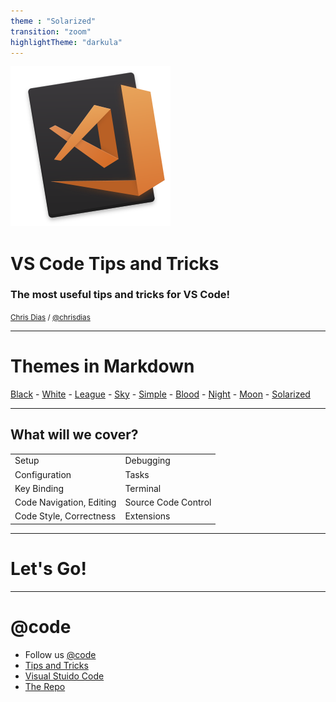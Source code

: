 ```yaml
---
theme : "Solarized"
transition: "zoom"
highlightTheme: "darkula"
---
```


![icon](icon.png)

# VS Code Tips and Tricks

### The most useful tips and tricks for VS Code!

<small>[Chris Dias](https://code.visualstudio.com) / [@chrisdias](http://twitter.com/chrisdias)</small>


---

# Themes in Markdown
 
<a href="#" onclick="document.getElementById('theme').setAttribute('href','css/theme/black.css'); return false;">Black</a> - <a href="#" onclick="document.getElementById('theme').setAttribute('href','css/theme/white.css'); return false;">White</a> - <a href="#" onclick="document.getElementById('theme').setAttribute('href','css/theme/league.css'); return false;">League</a> - <a href="#" onclick="document.getElementById('theme').setAttribute('href','css/theme/sky.css'); return false;">Sky</a> - <a href="#" onclick="document.getElementById('theme').setAttribute('href','css/theme/simple.css'); return false;">Simple</a> - <a href="#" onclick="document.getElementById('theme').setAttribute('href','css/theme/blood.css'); return false;">Blood</a> - <a href="#" onclick="document.getElementById('theme').setAttribute('href','css/theme/night.css'); return false;">Night</a> - <a href="#" onclick="document.getElementById('theme').setAttribute('href','css/theme/moon.css'); return false;">Moon</a> - <a href="#" onclick="document.getElementById('theme').setAttribute('href','css/theme/solarized.css'); return false;">Solarized</a>

---

## What will we cover?

|||
|-|-|
| Setup | Debugging |
| Configuration | Tasks |
| Key Binding | Terminal |
| Code Navigation, Editing | Source Code Control |
| Code Style, Correctness | Extensions |

---

# Let's Go!

---

<!-- .slide: style="text-align: center;" -->
# @code

- Follow us [@code](https://twitter.com/code)
- [Tips and Tricks](https://github.com/microsoft/vscode-tips-and-tricks)
- [Visual Stuido Code](https://code.visualstudio.com)
- [The Repo](https://github.com/microsoft/vscode)



